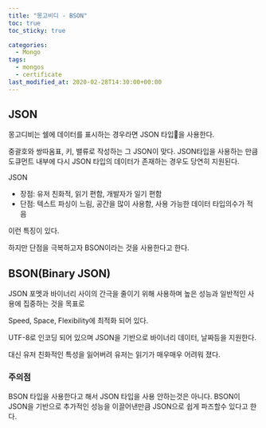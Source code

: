 ```yaml
---
title: "몽고비디 - BSON"
toc: true
toc_sticky: true

categories:
  - Mongo
tags: 
  - mongos
  - certificate
last_modified_at: 2020-02-28T14:30:00+00:00
---
```


## JSON
몽고디비는 쉘에 데이터를 표시하는 경우라면 JSON 타입을 사용한다.

중괄호와 쌍따옴표, 키, 밸류로 작성하는 그 JSON이 맞다.
JSON타입을 사용하는 만큼 도큐먼트 내부에 다시 JSON 타입의 데이터가 존재하는 경우도 당연히 지원된다.

JSON
  - 장점: 유저 친화적, 읽기 편함, 개발자가 일기 편함
  - 단점: 텍스트 파싱이 느림, 공간을 많이 사용함, 사용 가능한 데이터 타입의수가 적음

이런 특징이 있다.

하지만 단점을 극복하고자 BSON이라는 것을 사용한다고 한다.

## BSON(Binary JSON)
JSON 포멧과 바이너리 사이의 간극을 줄이기 위해 사용하며
높은 성능과 일반적인 사용에 집중하는 것을 목표로

Speed, Space, Flexibility에 최적화 되어 있다.

UTF-8로 인코딩 되어 있으며 JSON을 기반으로 바이너리 데이터, 날짜등을 지원한다.

대신 유저 친화적인 특성을 잃어버려 유저는 읽기가 매우매우 어려워 졌다.

### 주의점
BSON 타입을 사용한다고 해서 JSON 타입을 사용 안하는것은 아니다.
BSON이 JSON을 기반으로 추가적인 성능을 이끌어낸만큼 JSON으로 쉽게 파즈할수 있다고 한다.
